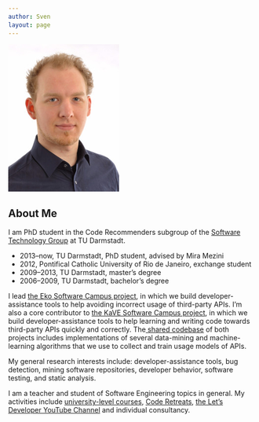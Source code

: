 ```yaml
---
author: Sven
layout: page
---
```

<img class="alignright" src="images/portrait.jpg" alt="Portrait" width="226" height="300" />

## About Me

I am PhD student in the Code Recommenders subgroup of the <a href="http://www.stg.tu-darmstadt.de/" target="STG">Software Technology Group</a> at TU Darmstadt.

  * 2013–now, TU Darmstadt, PhD student, advised by Mira Mezini
  * 2012, Pontifical Catholic University of Rio de Janeiro, exchange student
  * 2009–2013, TU Darmstadt, master&#8217;s degree
  * 2006–2009, TU Darmstadt, bachelor&#8217;s degree

I lead <a href="http://sven-amann.de/eko/" target="_blank">the Eko Software Campus project</a>, in which we build developer-assistance tools to help avoiding incorrect usage of third-party APIs. I&#8217;m also a core contributor to <a href="http://kave.cc" target="_blank">the KaVE Software Campus project</a>, in which we build developer-assistance tools to help learning and writing code towards third-party APIs quickly and correctly. The<a href="https://github.com/stg-tud/kave" target="_blank"> shared codebase</a> of both projects includes implementations of several data-mining and machine-learning algorithms that we use to collect and train usage models of APIs.

My general research interests include: developer-assistance tools, bug detection, mining software repositories, developer behavior, software testing, and static analysis.

I am a teacher and student of Software Engineering topics in general. My activities include <a href="http://www.stg.tu-darmstadt.de/staff/sven_amann/" target="_blank">university-level courses</a>, <a href="http://letsdeveloper.com/2015/03/1st-darmstadter-legacy-code-retreat/" target="_blank">Code Retreats</a>, <a href="http://youtube.com/letsdeveloper" target="_blank">the Let&#8217;s Developer YouTube Channel</a> and individual consultancy.